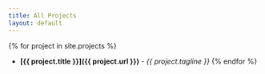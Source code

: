 ```yaml
---
title: All Projects
layout: default
---
```


{% for project in site.projects %}
* __[{{ project.title }}]({{ project.url }})__ - _{{ project.tagline }}_
{% endfor %}
